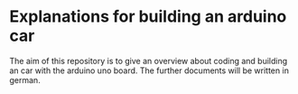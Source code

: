 # Explanations for building an arduino car

The aim of this repository is to give an overview about coding and building an
car with the arduino uno board. The further documents will be written in german.
